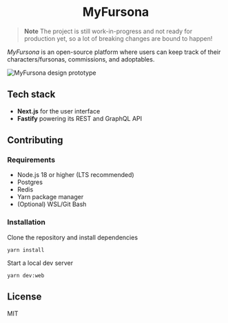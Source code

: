 <h1 align="center">MyFursona</h1>

> **Note**
> The project is still work-in-progress and not ready for production yet, so a lot of breaking changes are bound to happen!

_MyFursona_ is an open-source platform where users can keep track of their characters/fursonas, commissions, and adoptables.

![MyFursona design prototype](https://github.com/MyFursona-Project/MyFursona/assets/94678583/86098e7a-3d4b-414c-8953-931c95e34034)

## Tech stack

- **Next.js** for the user interface
- **Fastify** powering its REST and GraphQL API

## Contributing

### Requirements

- Node.js 18 or higher (LTS recommended)
- Postgres
- Redis
- Yarn package manager
- (Optional) WSL/Git Bash

### Installation

Clone the repository and install dependencies

```console
yarn install
```

Start a local dev server

```console
yarn dev:web
```

## License

MIT
